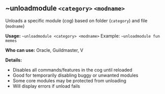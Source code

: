## ~unloadmodule `<category>` `<modname>`

Unloads a specific module (cog) based on folder (`category`) and file (`modname`)

**Usage:**
`~unloadmodule <category> <modname>`
Example: `~unloadmodule fun memes`

**Who can use:**
Oracle, Guildmaster, V

**Details:**

- Disables all commands/features in the cog until reloaded
- Good for temporarily disabling buggy or unwanted modules
- Some core modules may be protected from unloading
- Will display errors if unload fails
